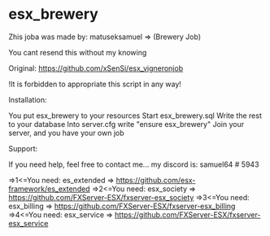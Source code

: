 # esx_brewery
Zhis joba was made by: matuseksamuel => (Brewery Job)

You cant resend this without my knowing

Original: https://github.com/xSenSi/esx_vigneronjob

!It is forbidden to appropriate this script in any way!


Installation:

You put esx_brewery to your resources
Start esx_brewery.sql
Write the rest to your database
Into server.cfg write "ensure esx_brewery"
Join your server, and you have your own job



Support:

If you need help, feel free to contact me...
my discord is: samuel64 # 5943


=>1<=You need: es_extended => https://github.com/esx-framework/es_extended 
=>2<=You need: esx_society => https://github.com/FXServer-ESX/fxserver-esx_society 
=>3<=You need: esx_billing => https://github.com/FXServer-ESX/fxserver-esx_billing 
=>4<=You need: esx_service => https://github.com/FXServer-ESX/fxserver-esx_service 
